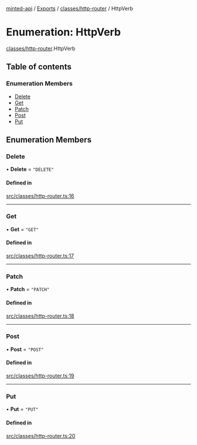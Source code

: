 [minted-api](../README.md) / [Exports](../modules.md) / [classes/http-router](../modules/classes_http_router.md) / HttpVerb

# Enumeration: HttpVerb

[classes/http-router](../modules/classes_http_router.md).HttpVerb

## Table of contents

### Enumeration Members

- [Delete](classes_http_router.HttpVerb.md#delete)
- [Get](classes_http_router.HttpVerb.md#get)
- [Patch](classes_http_router.HttpVerb.md#patch)
- [Post](classes_http_router.HttpVerb.md#post)
- [Put](classes_http_router.HttpVerb.md#put)

## Enumeration Members

### Delete

• **Delete** = ``"DELETE"``

#### Defined in

[src/classes/http-router.ts:16](https://github.com/ianzepp/minted-api-ts/blob/ce6db2f/src/classes/http-router.ts#L16)

___

### Get

• **Get** = ``"GET"``

#### Defined in

[src/classes/http-router.ts:17](https://github.com/ianzepp/minted-api-ts/blob/ce6db2f/src/classes/http-router.ts#L17)

___

### Patch

• **Patch** = ``"PATCH"``

#### Defined in

[src/classes/http-router.ts:18](https://github.com/ianzepp/minted-api-ts/blob/ce6db2f/src/classes/http-router.ts#L18)

___

### Post

• **Post** = ``"POST"``

#### Defined in

[src/classes/http-router.ts:19](https://github.com/ianzepp/minted-api-ts/blob/ce6db2f/src/classes/http-router.ts#L19)

___

### Put

• **Put** = ``"PUT"``

#### Defined in

[src/classes/http-router.ts:20](https://github.com/ianzepp/minted-api-ts/blob/ce6db2f/src/classes/http-router.ts#L20)

